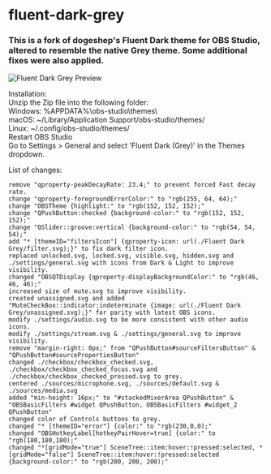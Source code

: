 # fluent-dark-grey
### This is a fork of dogeshep's Fluent Dark theme for OBS Studio, altered to resemble the native Grey theme. Some additional fixes were also applied.

![Fluent Dark Grey Preview](https://github.com/Pigney/fluent-dark-grey/assets/34039700/34fe8cc0-e313-4d3f-a067-430564d3ffae)

Installation:\
Unzip the Zip file into the following folder:\
Windows: %APPDATA%\obs-studio\themes\ \
macOS: ~/Library/Application Support/obs-studio/themes/\
Linux: ~/.config/obs-studio/themes/\
Restart OBS Studio\
Go to Settings > General and select 'Fluent Dark (Grey)' in the Themes dropdown.

List of changes:
```
remove "qproperty-peakDecayRate: 23.4;" to prevent forced Fast decay rate.
change "qproperty-foregroundErrorColor:" to "rgb(255, 64, 64);"
change "OBSTheme {highlight:" to "rgb(152, 152, 152);"
change "QPushButton:checked {background-color:" to "rgb(152, 152, 152);"
change "QSlider::groove:vertical {background-color:" to "rgb(54, 54, 54);"
add "* [themeID="filtersIcon"] {qproperty-icon: url(./Fluent Dark Grey/filter.svg);}" to fix dark filter icon.
replaced unlocked.svg, locked.svg, visible.svg, hidden.svg and ./settings/general.svg with icons from Dark & Light to improve visibility.
changed "OBSQTDisplay {qproperty-displayBackgroundColor:" to "rgb(46, 46, 46);"
increased size of mute.svg to improve visibility.
created unassigned.svg and added "MuteCheckBox::indicator:indeterminate {image: url(./Fluent Dark Grey/unassigned.svg);}" for parity with latest OBS icons.
modify ./settings/audio.svg to be more consistent with other audio icons.
modify ./settings/stream.svg & ./settings/general.svg to improve visibility.
remove "margin-right: 8px;" from "QPushButton#sourceFiltersButton" & "QPushButton#sourcePropertiesButton"
changed ./checkbox/checkbox_checked.svg, ./checkbox/checkbox_checked_focus.svg and ./checkbox/checkbox_checked_pressed.svg to grey.
centered ./sources/microphone.svg, ./sources/default.svg & ./sources/media.svg
added "min-height: 16px;" to "#stackedMixerArea QPushButton" & "OBSBasicFilters #widget QPushButton, OBSBasicFilters #widget_2 QPushButton"
changed color of Controls buttons to grey.
changed "* [themeID="error"] {color:" to "rgb(230,0,0);"
changed "OBSHotkeyLabel[hotkeyPairHover=true] {color:" to "rgb(180,180,180);"
changed "*[gridMode="true"] SceneTree::item:hover:!pressed:selected, *[gridMode="false"] SceneTree::item:hover:!pressed:selected {background-color:" to "rgb(200, 200, 200);"
```
